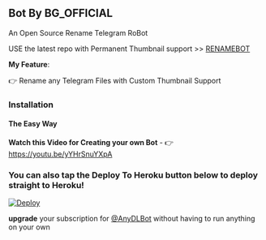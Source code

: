 Bot By BG_OFFICIAL
---

An Open Source Rename Telegram RoBot

USE the latest repo with Permanent Thumbnail support >> [RENAMEBOT](https://github.com/prgofficial/RenameBot-PermTB)

**My Feature**:

👉 Rename any Telegram Files with Custom Thumbnail Support

### Installation

#### The Easy Way

**Watch this Video for Creating your own Bot** - 👉 https://youtu.be/yYHrSnuYXpA

### You can also tap the Deploy To Heroku button below to deploy straight to Heroku!

[![Deploy](https://www.herokucdn.com/deploy/button.svg)](https://www.heroku.com/deploy?template=https://github.com/spectra-guys/renameitbot)

**upgrade** your subscription for [@AnyDLBot](https://telegram.dog/AnyDLBot) without having to run anything on your own
